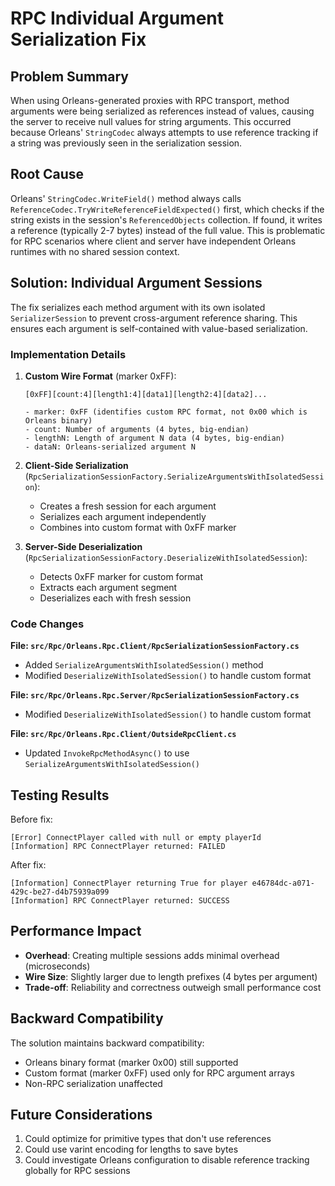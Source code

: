 # RPC Individual Argument Serialization Fix

## Problem Summary

When using Orleans-generated proxies with RPC transport, method arguments were being serialized as references instead of values, causing the server to receive null values for string arguments. This occurred because Orleans' `StringCodec` always attempts to use reference tracking if a string was previously seen in the serialization session.

## Root Cause

Orleans' `StringCodec.WriteField()` method always calls `ReferenceCodec.TryWriteReferenceFieldExpected()` first, which checks if the string exists in the session's `ReferencedObjects` collection. If found, it writes a reference (typically 2-7 bytes) instead of the full value. This is problematic for RPC scenarios where client and server have independent Orleans runtimes with no shared session context.

## Solution: Individual Argument Sessions

The fix serializes each method argument with its own isolated `SerializerSession` to prevent cross-argument reference sharing. This ensures each argument is self-contained with value-based serialization.

### Implementation Details

1. **Custom Wire Format** (marker 0xFF):
   ```
   [0xFF][count:4][length1:4][data1][length2:4][data2]...
   
   - marker: 0xFF (identifies custom RPC format, not 0x00 which is Orleans binary)
   - count: Number of arguments (4 bytes, big-endian)
   - lengthN: Length of argument N data (4 bytes, big-endian)
   - dataN: Orleans-serialized argument N
   ```

2. **Client-Side Serialization** (`RpcSerializationSessionFactory.SerializeArgumentsWithIsolatedSession`):
   - Creates a fresh session for each argument
   - Serializes each argument independently
   - Combines into custom format with 0xFF marker

3. **Server-Side Deserialization** (`RpcSerializationSessionFactory.DeserializeWithIsolatedSession`):
   - Detects 0xFF marker for custom format
   - Extracts each argument segment
   - Deserializes each with fresh session

### Code Changes

**File: `src/Rpc/Orleans.Rpc.Client/RpcSerializationSessionFactory.cs`**
- Added `SerializeArgumentsWithIsolatedSession()` method
- Modified `DeserializeWithIsolatedSession()` to handle custom format

**File: `src/Rpc/Orleans.Rpc.Server/RpcSerializationSessionFactory.cs`**
- Modified `DeserializeWithIsolatedSession()` to handle custom format

**File: `src/Rpc/Orleans.Rpc.Client/OutsideRpcClient.cs`**
- Updated `InvokeRpcMethodAsync()` to use `SerializeArgumentsWithIsolatedSession()`

## Testing Results

Before fix:
```
[Error] ConnectPlayer called with null or empty playerId
[Information] RPC ConnectPlayer returned: FAILED
```

After fix:
```
[Information] ConnectPlayer returning True for player e46784dc-a071-429c-be27-d4b75939a099
[Information] RPC ConnectPlayer returned: SUCCESS
```

## Performance Impact

- **Overhead**: Creating multiple sessions adds minimal overhead (microseconds)
- **Wire Size**: Slightly larger due to length prefixes (4 bytes per argument)
- **Trade-off**: Reliability and correctness outweigh small performance cost

## Backward Compatibility

The solution maintains backward compatibility:
- Orleans binary format (marker 0x00) still supported
- Custom format (marker 0xFF) used only for RPC argument arrays
- Non-RPC serialization unaffected

## Future Considerations

1. Could optimize for primitive types that don't use references
2. Could use varint encoding for lengths to save bytes
3. Could investigate Orleans configuration to disable reference tracking globally for RPC sessions